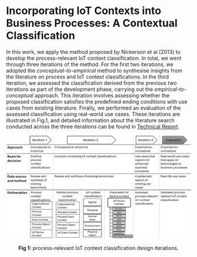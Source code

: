 # Incorporating IoT Contexts into Business Processes: A Contextual Classification

In this work, we apply the method proposed by Nickerson et al.(2013) to develop the process-relevant IoT context classification. In total, we went through three iterations of the method. For the first two iterations, we adopted the _conceptual-to-empirical_ method to synthesise insights from the literature on process and IoT context classifications. In the third iteration, we assessed the classification derived from the previous two iterations as part of the development phase, carrying out the _empirical-to-conceptual_ approach. This iteration involves assessing whether the proposed classification satisfies the predefined ending conditions with use cases from existing literature. Finally, we performed an evaluation of the assessed classification using real-world use cases. These iterations are illustrated in Fig.1, and detailed information about the literature search conducted across the three iterations can be found in [Technical Report](TechnicalReport.md).

<div align="center">
  <img src="Figures/Classification_iteration.png" alt="Chart Image" width="700">
  <p><strong>Fig 1:</strong> process-relevant IoT context classification design iterations.</p>
</div>

